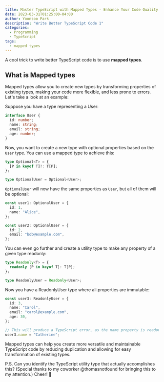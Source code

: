 ```yaml
---
title: Master TypeScript with Mapped Types - Enhance Your Code Quality
date: 2023-03-31T01:25:00-04:00
author: Yoonsoo Park
description: "Write Better TypeScript Code 1"
categories:
  - Programming
  - TypeScript
tags:
  - mapped types
---
```


A cool trick to write better TypeScript code is to use **mapped types**.

## What is Mapped types

Mapped types allow you to create new types by transforming properties of existing types, making your code more flexible, and less prone to errors. Let's take a look at an example:

Suppose you have a type representing a User:

```typescript
interface User {
  id: number;
  name: string;
  email: string;
  age: number;
}
```

Now, you want to create a new type with optional properties based on the `User` type. You can use a mapped type to achieve this:

```typescript
type Optional<T> = {
  [P in keyof T]?: T[P];
};

type OptionalUser = Optional<User>;
```

`OptionalUser` will now have the same properties as `User`, but all of them will be optional:

```typescript
const user1: OptionalUser = {
  id: 1,
  name: "Alice",
};

const user2: OptionalUser = {
  id: 2,
  email: "bob@example.com",
};
```

You can even go further and create a utility type to make any property of a given type readonly:

```typescript
type Readonly<T> = {
  readonly [P in keyof T]: T[P];
};

type ReadonlyUser = Readonly<User>;
```

Now you have a ReadonlyUser type where all properties are immutable:

```typescript
const user3: ReadonlyUser = {
  id: 3,
  name: "Carol",
  email: "carol@example.com",
  age: 30,
};

// This will produce a TypeScript error, as the name property is readonly:
user3.name = "Catherine";
```

Mapped types can help you create more versatile and maintainable TypeScript code by reducing duplication and allowing for easy transformation of existing types.

P.S. Can you identify the TypeScript utility type that actually accomplishes this? (Special thanks to my coworker @thomasnotfound for bringing this to my attention.)
Cheer! 🍺
